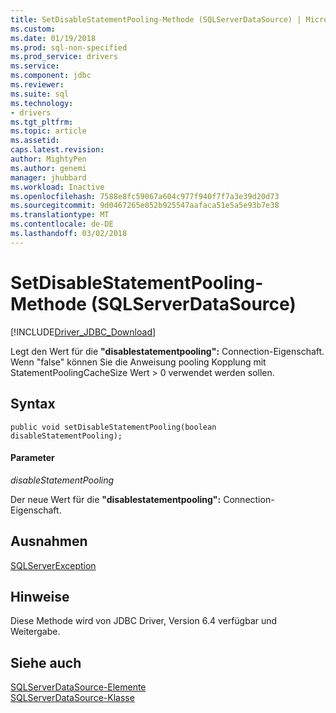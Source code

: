 ```yaml
---
title: SetDisableStatementPooling-Methode (SQLServerDataSource) | Microsoft Docs
ms.custom: 
ms.date: 01/19/2018
ms.prod: sql-non-specified
ms.prod_service: drivers
ms.service: 
ms.component: jdbc
ms.reviewer: 
ms.suite: sql
ms.technology:
- drivers
ms.tgt_pltfrm: 
ms.topic: article
ms.assetid: 
caps.latest.revision: 
author: MightyPen
ms.author: genemi
manager: jhubbard
ms.workload: Inactive
ms.openlocfilehash: 7588e8fc59067a604c977f940f7f7a3e39d20d73
ms.sourcegitcommit: 9d0467265e052b925547aafaca51e5a5e93b7e38
ms.translationtype: MT
ms.contentlocale: de-DE
ms.lasthandoff: 03/02/2018
---
```

# <a name="setdisablestatementpooling-method-sqlserverdatasource"></a>SetDisableStatementPooling-Methode (SQLServerDataSource)
[!INCLUDE[Driver_JDBC_Download](../../../includes/driver_jdbc_download.md)]

  Legt den Wert für die **"disablestatementpooling":** Connection-Eigenschaft. Wenn "false" können Sie die Anweisung pooling Kopplung mit StatementPoolingCacheSize Wert > 0 verwendet werden sollen.  

## <a name="syntax"></a>Syntax  
  
```
public void setDisableStatementPooling(boolean disableStatementPooling);  
```  
  
#### <a name="parameters"></a>Parameter  
 *disableStatementPooling*  
  
 Der neue Wert für die **"disablestatementpooling":** Connection-Eigenschaft.  

## <a name="exceptions"></a>Ausnahmen  
 [SQLServerException](../../../connect/jdbc/reference/sqlserverexception-class.md)  
 
## <a name="remarks"></a>Hinweise  
 Diese Methode wird von JDBC Driver, Version 6.4 verfügbar und Weitergabe.
 
## <a name="see-also"></a>Siehe auch  
 [SQLServerDataSource-Elemente](../../../connect/jdbc/reference/sqlserverdatasource-members.md)   
 [SQLServerDataSource-Klasse](../../../connect/jdbc/reference/sqlserverdatasource-class.md)  
  
  
